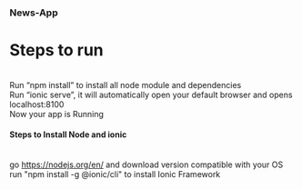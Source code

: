 ### News-App
# Steps to run
<br>Run “npm install” to install all node module and dependencies <br>
Run “ionic serve”, it will automatically open your default browser and opens localhost:8100<br>
Now your app is Running
#### Steps to Install Node and ionic
<br> go https://nodejs.org/en/ and download version compatible with your OS
<br> run "npm install -g @ionic/cli" to install Ionic Framework
